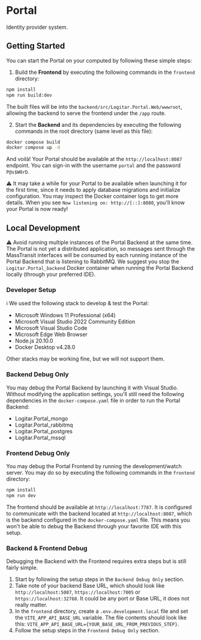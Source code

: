 # Portal

Identity provider system.

## Getting Started

You can start the Portal on your computed by following these simple steps:

1. Build the **Frontend** by executing the following commands in the `frontend` directory:

```sh
npm install
npm run build:dev
```

The built files will be into the `backend/src/Logitar.Portal.Web/wwwroot`, allowing the backend to serve the frontend under the `/app` route.

2. Start the **Backend** and its dependencies by executing the following commands in the root directory (same level as this file):

```sh
docker compose build
docker compose up -d
```

And voilà! Your Portal should be available at the `http://localhost:8087` endpoint. You can sign-in with the username `portal` and the password `P@s$W0rD`.

⚠️ It may take a while for your Portal to be available when launching it for the first time, since it needs to apply database migrations and initialize configuration. You may inspect the Docker container logs to get more details. When you see `Now listening on: http://[::]:8080`, you'll know your Portal is now ready!

## Local Development

⚠️ Avoid running multiple instances of the Portal Backend at the same time. The Portal is not yet a distributed application, so messages sent through the MassTransit interfaces will be consumed by each running instance of the Portal Backend that is listening to RabbitMQ. We suggest you stop the `Logitar.Portal_backend` Docker container when running the Portal Backend locally (through your preferred IDE).

### Developer Setup

ℹ️ We used the following stack to develop & test the Portal:

- Microsoft Windows 11 Professional (x64)
- Microsoft Visual Studio 2022 Community Edition
- Microsoft Visual Studio Code
- Microsoft Edge Web Browser
- Node.js 20.10.0
- Docker Desktop v4.28.0

Other stacks may be working fine, but we will not support them.

### Backend Debug Only

You may debug the Portal Backend by launching it with Visual Studio. Without modifying the application settings, you'll still need the following dependencies in the `docker-compose.yaml` file in order to run the Portal Backend:

- Logitar.Portal_mongo
- Logitar.Portal_rabbitmq
- Logitar.Portal_postgres
- Logitar.Portal_mssql

### Frontend Debug Only

You may debug the Portal Frontend by running the development/watch server. You may do so by executing the following commands in the `frontend` directory:

```sh
npm install
npm run dev
```

The frontend should be available at `http://localhost:7787`. It is configured to communicate with the backend located at `http://localhost:8087`, which is the backend configured in the `docker-compose.yaml` file. This means you won't be able to debug the Backend through your favorite IDE with this setup.

### Backend & Frontend Debug

Debugging the Backend with the Frontend requires extra steps but is still fairly simple.

1. Start by following the setup steps in the `Backend Debug Only` section.
2. Take note of your backend Base URL, which should look like `http://localhost:5087`, `https://localhost:7005` or `https://localhost:32768`. It could be any port or Base URL, it does not really matter.
3. In the `frontend` directory, create a `.env.development.local` file and set the `VITE_APP_API_BASE_URL` variable. The file contents should look like this: `VITE_APP_API_BASE_URL={YOUR_BASE_URL_FROM_PREVIOUS_STEP}`.
4. Follow the setup steps in the `Frontend Debug Only` section.
